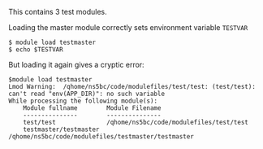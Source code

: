 This contains 3 test modules. 

Loading the master module correctly sets environment variable `TESTVAR`
```
$ module load testmaster
$ echo $TESTVAR
```
But loading it again gives a cryptic error:
```
$module load testmaster
Lmod Warning:  /qhome/ns5bc/code/modulefiles/test/test: (test/test): can't read "env(APP_DIR)": no such variable 
While processing the following module(s):
    Module fullname        Module Filename
    ---------------        ---------------
    test/test              /qhome/ns5bc/code/modulefiles/test/test
    testmaster/testmaster  /qhome/ns5bc/code/modulefiles/testmaster/testmaster
```